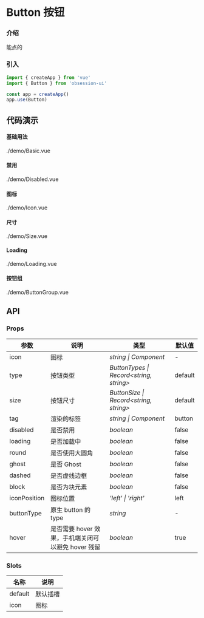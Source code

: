 # Button 按钮

### 介绍

能点的

### 引入

```js
import { createApp } from 'vue'
import { Button } from 'obsession-ui'

const app = createApp()
app.use(Button)
```

## 代码演示

#### 基础用法

<demo-code transform>./demo/Basic.vue</demo-code>

#### 禁用

<demo-code transform>./demo/Disabled.vue</demo-code>

#### 图标

<demo-code transform>./demo/Icon.vue</demo-code>

#### 尺寸

<demo-code transform>./demo/Size.vue</demo-code>

#### Loading

<demo-code transform>./demo/Loading.vue</demo-code>

#### 按钮组

<demo-code transform>./demo/ButtonGroup.vue</demo-code>

## API

### Props

| 参数         | 说明                                                          | 类型                                                       | 默认值 |
| ------------ | ------------------------------------------------------------- | ---------------------------------------------------------- | ------ |
| icon          | 图标                                                      | _string \| Component_ | -      |
| type         | 按钮类型                                                        | _ButtonTypes \| Record<string, string>_                                                   | default     |
| size         | 按钮尺寸                                                        | _ButtonSize \| Record<string, string>_                                                   | default     |
| tag  | 渲染的标签                                               | _string \| Component_                                                   | button      |
| disabled   | 是否禁用     | _boolean_                                                   | false      |
| loading   | 是否加载中     | _boolean_                                                   | false      |
| round   | 是否使用大圆角     | _boolean_                                                   | false      |
| ghost   | 是否 Ghost     | _boolean_                                                   | false      |
| dashed | 是否虚线边框 | _boolean_ | false |
| block | 是否为块元素 | _boolean_ | false |
| iconPosition | 图标位置 | _'left' \| 'right'_ | left |
| buttonType | 原生 button 的 type | _string_ | - |
| hover | 是否需要 hover 效果，手机端关闭可以避免 hover 残留 | _boolean_ | true |

### Slots

| 名称    | 说明     |
| ------- | -------- |
| default | 默认插槽 |
| icon | 图标 |